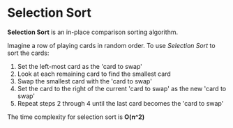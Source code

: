 # Selection Sort

**Selection Sort** is an in-place comparison sorting algorithm.

Imagine a row of playing cards in random order. To use _Selection Sort_ to sort
the cards:

1. Set the left-most card as the 'card to swap'
2. Look at each remaining card to find the smallest card
3. Swap the smallest card with the 'card to swap'
4. Set the card to the right of the current 'card to swap' as the new 'card to
   swap'
5. Repeat steps 2 through 4 until the last card becomes the 'card to swap'

The time complexity for selection sort is **O(n^2)**
